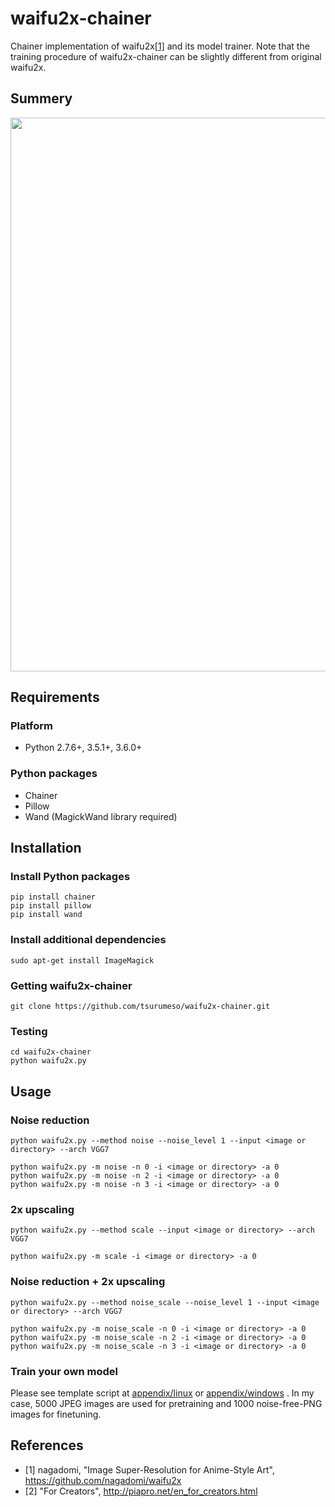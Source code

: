 # waifu2x-chainer

Chainer implementation of waifu2x[[1]](https://github.com/nagadomi/waifu2x) and its model trainer. Note that the training procedure of waifu2x-chainer can be slightly different from original waifu2x.

## Summery

<img src="https://raw.githubusercontent.com/tsurumeso/waifu2x-chainer/master/images/summery.png" width="886">

## Requirements

### Platform
  - Python 2.7.6+, 3.5.1+, 3.6.0+

### Python packages
  - Chainer
  - Pillow
  - Wand (MagickWand library required)

## Installation

### Install Python packages
```
pip install chainer
pip install pillow
pip install wand
```

### Install additional dependencies
```
sudo apt-get install ImageMagick
```

### Getting waifu2x-chainer
```
git clone https://github.com/tsurumeso/waifu2x-chainer.git
```

### Testing
```
cd waifu2x-chainer
python waifu2x.py
```

## Usage

### Noise reduction
```
python waifu2x.py --method noise --noise_level 1 --input <image or directory> --arch VGG7

python waifu2x.py -m noise -n 0 -i <image or directory> -a 0
python waifu2x.py -m noise -n 2 -i <image or directory> -a 0
python waifu2x.py -m noise -n 3 -i <image or directory> -a 0
```

### 2x upscaling
```
python waifu2x.py --method scale --input <image or directory> --arch VGG7

python waifu2x.py -m scale -i <image or directory> -a 0
```

### Noise reduction + 2x upscaling
```
python waifu2x.py --method noise_scale --noise_level 1 --input <image or directory> --arch VGG7

python waifu2x.py -m noise_scale -n 0 -i <image or directory> -a 0
python waifu2x.py -m noise_scale -n 2 -i <image or directory> -a 0
python waifu2x.py -m noise_scale -n 3 -i <image or directory> -a 0
```

### Train your own model

Please see template script at
<a href="https://github.com/tsurumeso/waifu2x-chainer/tree/master/appendix/linux">appendix/linux</a>
or
<a href="https://github.com/tsurumeso/waifu2x-chainer/tree/master/appendix/windows">appendix/windows</a>
. In my case, 5000 JPEG images are used for pretraining and 1000 noise-free-PNG images for finetuning.

## References

- [1] nagadomi, "Image Super-Resolution for Anime-Style Art", https://github.com/nagadomi/waifu2x
- [2] "For Creators", http://piapro.net/en_for_creators.html
